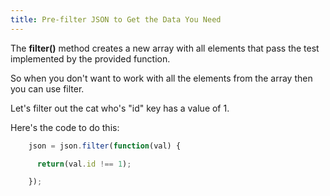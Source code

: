 ```yaml
---
title: Pre-filter JSON to Get the Data You Need
---
```

The **filter()** method creates a new array with all elements that pass the test implemented by the provided function.

So when you don't want to work with all the elements from the array then you can use filter.

Let's filter out the cat who's "id" key has a value of 1.

Here's the code to do this:

```js
    json = json.filter(function(val) {

      return(val.id !== 1);

    });
```
